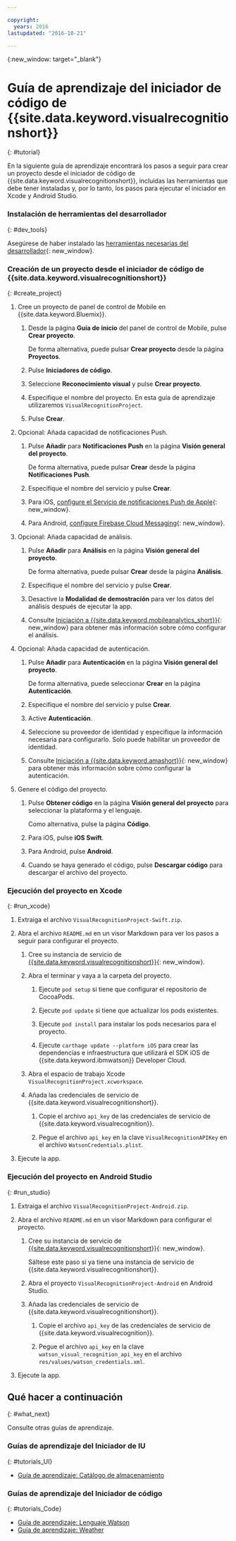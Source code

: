 ```yaml
---

copyright:
  years: 2016
lastupdated: "2016-10-21"

---
```

{:new_window: target="_blank"}

# Guía de aprendizaje del iniciador de código de {{site.data.keyword.visualrecognitionshort}}
{: #tutorial}

En la siguiente guía de aprendizaje encontrará los pasos a seguir para crear un proyecto desde el iniciador de código de {{site.data.keyword.visualrecognitionshort}}, incluidas las herramientas que debe tener instaladas y, por lo tanto, los pasos para ejecutar el iniciador en Xcode y Android Studio.


### Instalación de herramientas del desarrollador
{: #dev_tools}

Asegúrese de haber instalado las [herramientas necesarias del desarrollador](get_code.html#prereq-dev-tools){: new_window}.


### Creación de un proyecto desde el iniciador de código de {{site.data.keyword.visualrecognitionshort}}
{: #create_project}

1. Cree un proyecto de panel de control de Mobile en {{site.data.keyword.Bluemix}}.

   1. Desde la página **Guía de inicio** del panel de control de Mobile, pulse **Crear proyecto**.

      De forma alternativa, puede pulsar **Crear proyecto** desde la página **Proyectos**.

   2. Pulse **Iniciadores de código**.

   3. Seleccione **Reconocimiento visual** y pulse **Crear proyecto**.

   4. Especifique el nombre del proyecto. En esta guía de aprendizaje utilizaremos `VisualRecognitionProject`.
   
   5. Pulse **Crear**.

2. Opcional: Añada capacidad de notificaciones Push.

   1. Pulse **Añadir** para **Notificaciones Push** en la página **Visión general del proyecto**.

      De forma alternativa, puede pulsar **Crear** desde la página **Notificaciones Push**.

   2. Especifique el nombre del servicio y pulse **Crear**.

   3. Para iOS, [configure el Servicio de notificaciones Push de Apple](/docs/services/mobilepush/t_push_provider_ios.html){: new_window}.

   4. Para Android, [configure Firebase Cloud Messaging](/docs/services/mobilepush/t_push_provider_android.html){: new_window}.
   
3. Opcional: Añada capacidad de análisis.

   1. Pulse **Añadir** para **Análisis** en la página **Visión general del proyecto**.

      De forma alternativa, puede pulsar **Crear** desde la página **Análisis**.

   2. Especifique el nombre del servicio y pulse **Crear**.
   
   3. Desactive la **Modalidad de demostración** para ver los datos del análisis después de ejecutar la app. 
   
   4. Consulte [Iniciación a {{site.data.keyword.mobileanalytics_short}}](/docs/services/mobileanalytics/index.html){: new_window} para obtener más información sobre cómo configurar el análisis.
  
4. Opcional: Añada capacidad de autenticación.

   1. Pulse **Añadir** para **Autenticación** en la página **Visión general del proyecto**.

      De forma alternativa, puede seleccionar **Crear** en la página **Autenticación**.

   2. Especifique el nombre del servicio y pulse **Crear**.
   
   3. Active **Autenticación**.
   
   4. Seleccione su proveedor de identidad y especifique la información necesaria para configurarlo. Solo puede habilitar un proveedor de identidad. 

   5. Consulte [Iniciación a {{site.data.keyword.amashort}}](/docs/services/mobileaccess/index.html){: new_window} para obtener más información sobre cómo configurar la autenticación. 

5. Genere el código del proyecto. 

   1. Pulse **Obtener código** en la página **Visión general del proyecto** para seleccionar la plataforma y el lenguaje. 
   
      Como alternativa, pulse la página **Código**. 
      
   2. Para iOS, pulse **iOS Swift**.
   
   3. Para Android, pulse **Android**.
   
   4. Cuando se haya generado el código, pulse **Descargar código** para descargar el archivo del proyecto. 


### Ejecución del proyecto en Xcode
{: #run_xcode}

1. Extraiga el archivo `VisualRecognitionProject-Swift.zip`. 

2. Abra el archivo `README.md` en un visor Markdown para ver los pasos a seguir para configurar el proyecto. 

   1. Cree su instancia de servicio de [{{site.data.keyword.visualrecognitionshort}}](https://console.{DomainName}/catalog/services/visual-recognition/){: new_window}. 
   
   2. Abra el terminar y vaya a la carpeta del proyecto. 
   
      1. Ejecute `pod setup` si tiene que configurar el repositorio de CocoaPods. 
      
      2. Ejecute `pod update` si tiene que actualizar los pods existentes. 
      
      3. Ejecute `pod install` para instalar los pods necesarios para el proyecto. 
      
      4. Ejecute `carthage update --platform iOS` para crear las dependencias e infraestructura que utilizará el SDK iOS de {{site.data.keyword.ibmwatson}} Developer Cloud. 
      
   3. Abra el espacio de trabajo Xcode `VisualRecognitionProject.xcworkspace`. 
   
   4. Añada las credenciales de servicio de {{site.data.keyword.visualrecognitionshort}}. 
   
      1. Copie el archivo `api_key` de las credenciales de servicio de {{site.data.keyword.visualrecognition}}. 
      
      2. Pegue el archivo `api_key` en la clave `VisualRecognitionAPIKey` en el archivo `WatsonCredentials.plist`. 
      
3. Ejecute la app.


### Ejecución del proyecto en Android Studio
{: #run_studio}

1. Extraiga el archivo `VisualRecognitionProject-Android.zip`. 

2. Abra el archivo `README.md` en un visor Markdown para configurar el proyecto. 

   1. Cree su instancia de servicio de [{{site.data.keyword.visualrecognitionshort}}](https://console.{DomainName}/catalog/services/visual-recognition/){: new_window}. 
   
      Sáltese este paso si ya tiene una instancia de servicio de {{site.data.keyword.visualrecognitionshort}}. 
   
   2. Abra el proyecto `VisualRecognitionProject-Android` en Android Studio.
   
   4. Añada las credenciales de servicio de {{site.data.keyword.visualrecognitionshort}}. 
   
      1. Copie el archivo `api_key` de las credenciales de servicio de {{site.data.keyword.visualrecognition}}. 
      
      2. Pegue el archivo `api_key` en la clave `watson_visual_recognition_api_key` en el archivo `res/values/watson_credentials.xml`. 
      
3. Ejecute la app.


## Qué hacer a continuación
{: #what_next}

Consulte otras guías de aprendizaje. 


### Guías de aprendizaje del Iniciador de IU
{: #tutorials_UI}

* [Guía de aprendizaje: Catálogo de almacenamiento](tutorial_store_catalog.html)


### Guías de aprendizaje del Iniciador de código
{: #tutorials_Code}

* [Guía de aprendizaje: Lenguaje Watson](tutorial_watson_language.html)
* [Guía de aprendizaje: Weather](tutorial_weather.html)
